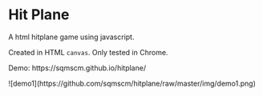 # Hit Plane
<p>A html hitplane game using javascript.</p>
<p>Created in HTML <code>canvas</code>. Only tested in Chrome.</p>
<p>Demo: https://sqmscm.github.io/hitplane/</p>
![demo1](https://github.com/sqmscm/hitplane/raw/master/img/demo1.png)
